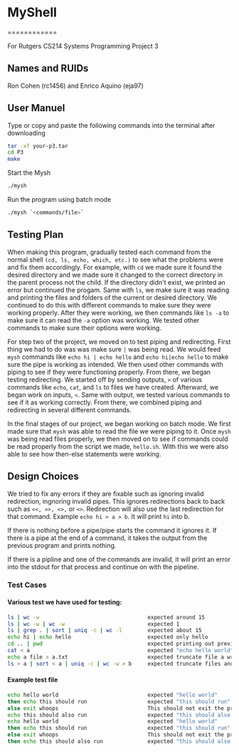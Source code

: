 # MyShell
============

For Rutgers CS214 Systems Programming Project 3

## Names and RUIDs

Ron Cohen (rc1456) and Enrico Aquino (eja97)

## User Manuel

Type or copy and paste the following commands into the terminal after downloading

```bash
tar -xf your-p3.tar 
cd P3
make
```
Start the Mysh
```bash 
./mysh
```
Run the program using batch mode
```bash
./mysh `<commands/file>`
```
## Testing Plan

When making this program, gradually tested each command from the normal shell `(cd, ls, echo, which, etc.)` to see what the problems were and fix them accordingly. For example, with `cd` we made sure it found the desired directory and we made sure it changed to the correct directory in the parent process not the child. If the directory didn't exist, we printed an error but continued the progam. Same with `ls`, we make sure it was reading and printing the files and folders of the current or desired directory. We continued to do this with different commands to make sure they were working properly. After they were working, we then commands like `ls -a` to make sure it can read the `-a` option was working. We tested other commands to make sure their options were working. 

For step two of the project, we moved on to test piping and redirecting. First thing we had to do was was make sure `|` was being read. We would feed `mysh` commands like `echo hi | echo hello` and `echo hi|echo hello` to make sure the pipe is working as intended. We then used other commands with piping to see if they were functioning properly. From there, we began testing redirecting. We started off by sending outputs, `>` of various commands like `echo`, `cat`, and `ls` to files we have created. Afterward, we began work on inputs, `<`. Same with output, we tested various commands to see if it as working correctly. From there, we combined piping and redirecting in several different commands.

In the final stages of our project, we began working on batch mode. We first made sure that `mysh` was able to read the file we were piping to it. Once `mysh` was being read files properly, we then moved on to see if commands could be read properly from the script we made, `hello.sh`. With this we were also able to see how then-else statements were working.

## Design Choices

We tried to fix any errors if they are fixable such as ignoring invalid redirection, ingnoring invalid pipes. This ignores redirections back to back such as `<<, >>, <>,` or `<>`.
Redirection will also use the last redirection for that command. Example `echo hi > a > b`. It will print `hi` into b.

If there is nothing before a pipe/pipe starts the command it ignores it. If there is a pipe at the end of a command, it takes the output from the previous program and prints nothing.

If there is a pipline and one of the commands are invalid, it will print an error into the stdout for that process and continue on with the pipeline.


### Test Cases

#### Various test we have used for testing:

```sh 
ls | wc -w                                  expected around 15
ls | wc -w | wc -w                          expected 1
ls | grep . | sort | uniq -c | wc -l        expected about 15
echo hi | echo hello                        expected only hello
cd .. | pwd                                 expected printing out previous dictionary
cat < a                                     expected "echo hello world"
echo a file > a.txt                         expected truncate file a write "a file"
ls > a | sort < a | uniq -c | wc -w > b     expected truncate files and write file list in a and word count in b
```
#### Example test file

```sh
echo hello world                            expected "hello world"
then echo this should run                   expected "this should run"
else exit whoops                            This should not exit the program
echo this should also run                   expected "this should also run"
echo hello world                            expected "hello world"
then echo this should run                   expected "this should run"
else exit whoops                            This should not exit the program
then echo this should also run              expected "this should also run"
```